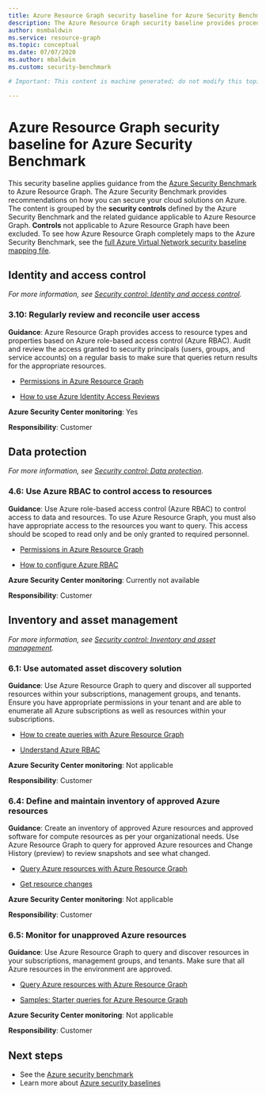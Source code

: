 ```yaml
---
title: Azure Resource Graph security baseline for Azure Security Benchmark
description: The Azure Resource Graph security baseline provides procedural guidance and resources for implementing the security recommendations specified in the Azure Security Benchmark.
author: msmbaldwin
ms.service: resource-graph
ms.topic: conceptual
ms.date: 07/07/2020
ms.author: mbaldwin
ms.custom: security-benchmark

# Important: This content is machine generated; do not modify this topic directly. Contact mbaldwin for more information.

---
```


# Azure Resource Graph security baseline for Azure Security Benchmark

This security baseline applies guidance from the [Azure Security Benchmark](../../../security/benchmarks/overview.md) to Azure Resource Graph. The Azure Security Benchmark provides recommendations on how you can secure your cloud solutions on Azure. The content is grouped by the **security controls** defined by the Azure Security Benchmark and the related guidance applicable to Azure Resource Graph. **Controls** not applicable to Azure Resource Graph have been excluded. To see how Azure Resource Graph completely maps to the Azure Security Benchmark, see the [full Azure Virtual Network security baseline mapping file](https://github.com/MicrosoftDocs/SecurityBenchmarks/tree/master/Azure%20Offer%20Security%20Baselines).



## Identity and access control

*For more information, see [Security control: Identity and access control](../../../security/benchmarks/security-control-identity-access-control.md).*

### 3.10: Regularly review and reconcile user access

**Guidance**: Azure Resource Graph provides access to resource types and properties based on Azure role-based access control (Azure RBAC). Audit and review the access granted to security principals (users, groups, and service accounts) on a regular basis to make sure that queries return results for the appropriate resources.

* [Permissions in Azure Resource Graph](../overview.md#permissions-in-azure-resource-graph)

* [How to use Azure Identity Access Reviews](../../../active-directory/governance/access-reviews-overview.md)


**Azure Security Center monitoring**: Yes

**Responsibility**: Customer

## Data protection

*For more information, see [Security control: Data protection](../../../security/benchmarks/security-control-data-protection.md).*

### 4.6: Use Azure RBAC to control access to resources

**Guidance**: Use Azure role-based access control (Azure RBAC) to control access to data and resources. To use Azure Resource Graph, you must also have appropriate access to the resources you want to query. This access should be scoped to read only and be only granted to required personnel.

* [Permissions in Azure Resource Graph](../overview.md#permissions-in-azure-resource-graph)

* [How to configure Azure RBAC](../../../role-based-access-control/role-assignments-rest.md)


**Azure Security Center monitoring**: Currently not available

**Responsibility**: Customer

## Inventory and asset management

*For more information, see [Security control: Inventory and asset management](../../../security/benchmarks/security-control-inventory-asset-management.md).*

### 6.1: Use automated asset discovery solution

**Guidance**: 
Use Azure Resource Graph to query and discover all supported resources within your subscriptions, management groups, and tenants. Ensure you have appropriate permissions in your tenant and are able to enumerate all Azure subscriptions as well as resources within your subscriptions.

* [How to create queries with Azure Resource Graph](../first-query-portal.md)

* [Understand Azure RBAC](../../../role-based-access-control/overview.md)


**Azure Security Center monitoring**: Not applicable

**Responsibility**: Customer

### 6.4: Define and maintain inventory of approved Azure resources

**Guidance**: Create an inventory of approved Azure resources and approved software for compute resources as per your organizational needs. Use Azure Resource Graph to query for approved Azure resources and Change History (preview) to review snapshots and see what changed.

* [Query Azure resources with Azure Resource Graph](../first-query-portal.md)

* [Get resource changes](../how-to/get-resource-changes.md)


**Azure Security Center monitoring**: Not applicable

**Responsibility**: Customer

### 6.5: Monitor for unapproved Azure resources

**Guidance**: Use Azure Resource Graph to query and discover resources in your subscriptions, management groups, and tenants. Make sure that all Azure resources in the environment are approved.

* [Query Azure resources with Azure Resource Graph](../first-query-portal.md)

* [Samples: Starter queries for Azure Resource Graph](../samples/starter.md)


**Azure Security Center monitoring**: Not applicable

**Responsibility**: Customer

## Next steps

- See the [Azure security benchmark](../../../security/benchmarks/overview.md)
- Learn more about [Azure security baselines](../../../security/benchmarks/security-baselines-overview.md)
